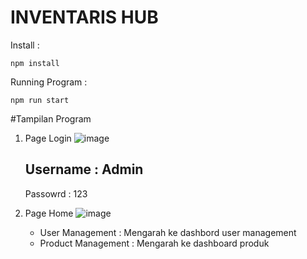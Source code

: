 # INVENTARIS HUB

Install :
```
npm install
```
Running Program :
```
npm run start
```

#Tampilan Program

1. Page Login
   ![image](https://github.com/user-attachments/assets/67bb32ba-094d-4c72-bd44-86081f1664d2)

   Username : Admin
   ---------------
   Passowrd : 123

3. Page Home
   ![image](https://github.com/user-attachments/assets/ef3ed8c2-f71f-463c-a750-9e4100776b15)

   - User Management : Mengarah ke dashbord user management
   - Product Management : Mengarah ke dashboard produk


